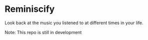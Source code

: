 # Reminiscify

Look back at the music you listened to at different times in your life.

Note: This repo is still in development